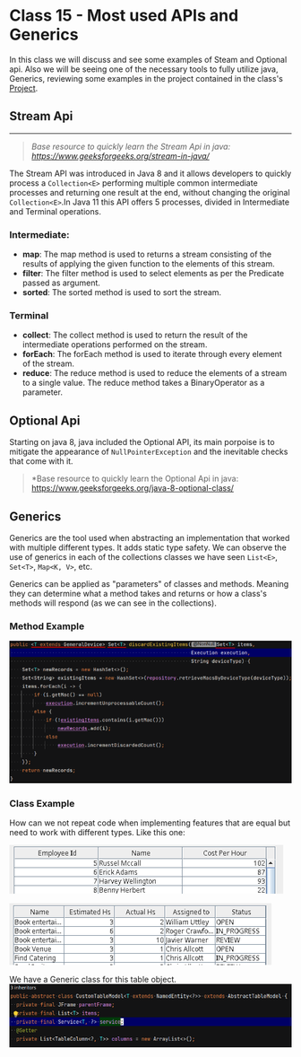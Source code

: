 # Class 15 - Most used APIs and Generics

In this class we will discuss and see some examples of Steam and Optional api.
Also we will be seeing one of the necessary tools to fully utilize java, Generics, reviewing some examples in the project contained in the class's [Project](/classes/class-15/code/src/class_15/).

## Stream Api
----
> *Base resource to quickly learn the Stream Api in java: https://www.geeksforgeeks.org/stream-in-java/*

The Stream API was introduced in Java 8 and it allows developers to quickly process a `Collection<E>`
performing multiple common intermediate processes and returning one result at the end,
without changing the original `Collection<E>`.In Java 11 this API offers 5 processes, divided in Intermediate and Terminal operations.

### Intermediate:
- **map**: The map method is used to returns a stream consisting of the results of applying the given function to the elements of this stream.
- **filter**: The filter method is used to select elements as per the Predicate passed as argument.
- **sorted**: The sorted method is used to sort the stream.

### Terminal

- **collect**: The collect method is used to return the result of the intermediate operations performed on the stream.
- **forEach**: The forEach method is used to iterate through every element of the stream.
- **reduce**: The reduce method is used to reduce the elements of a stream to a single value.
The reduce method takes a BinaryOperator as a parameter.

## Optional Api
Starting on java 8, java included the Optional API, its main porpoise is to mitigate the appearance of `NullPointerException` and the inevitable checks that come with it.
> *Base resource to quickly learn the Optional Api in java: https://www.geeksforgeeks.org/java-8-optional-class/

## Generics
Generics are the tool used when abstracting an implementation that worked with multiple different types. It adds static type safety. We can observe the use of generics in each of the collections classes we have seen `List<E>`, `Set<T>`, `Map<K, V>`, etc.

Generics can be applied as "parameters" of classes and methods. Meaning they can determine what a method takes and returns or how a class's methods will respond (as we can see in the collections).

### Method Example
![generic method](/classes/class-15/img/generic_method.png)

### Class Example
How can we not repeat code when implementing features that are equal but need to work with different types. Like this one:

![use1](/classes/class-15/img/generic_class_use_1.png)

![use2](/classes/class-15/img/generic_class_use_2.png)

We have a Generic class for this table object.
![generic class](/classes/class-15/img/generic_class.png)